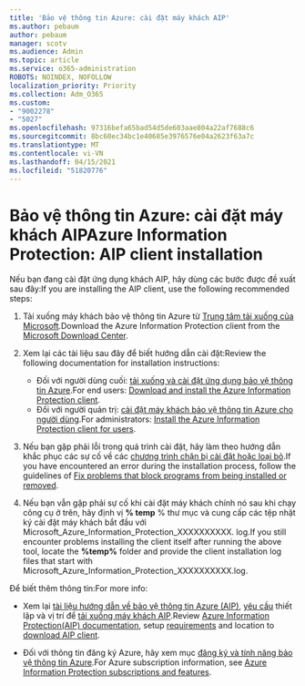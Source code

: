 ```yaml
---
title: 'Bảo vệ thông tin Azure: cài đặt máy khách AIP'
ms.author: pebaum
author: pebaum
manager: scotv
ms.audience: Admin
ms.topic: article
ms.service: o365-administration
ROBOTS: NOINDEX, NOFOLLOW
localization_priority: Priority
ms.collection: Adm_O365
ms.custom:
- "9002278"
- "5027"
ms.openlocfilehash: 97316befa65bad54d5de603aae804a22af7688c6
ms.sourcegitcommit: 8bc60ec34bc1e40685e3976576e04a2623f63a7c
ms.translationtype: MT
ms.contentlocale: vi-VN
ms.lasthandoff: 04/15/2021
ms.locfileid: "51820776"
---
```

# <a name="azure-information-protection-aip-client-installation"></a><span data-ttu-id="1700a-102">Bảo vệ thông tin Azure: cài đặt máy khách AIP</span><span class="sxs-lookup"><span data-stu-id="1700a-102">Azure Information Protection: AIP client installation</span></span>

<span data-ttu-id="1700a-103">Nếu bạn đang cài đặt ứng dụng khách AIP, hãy dùng các bước được đề xuất sau đây:</span><span class="sxs-lookup"><span data-stu-id="1700a-103">If you are installing the AIP client, use the following recommended steps:</span></span>

1. <span data-ttu-id="1700a-104">Tải xuống máy khách bảo vệ thông tin Azure từ [Trung tâm tải xuống của Microsoft](https://www.microsoft.com/download/details.aspx?id=53018).</span><span class="sxs-lookup"><span data-stu-id="1700a-104">Download the Azure Information Protection client from the [Microsoft Download Center](https://www.microsoft.com/download/details.aspx?id=53018).</span></span>

2. <span data-ttu-id="1700a-105">Xem lại các tài liệu sau đây để biết hướng dẫn cài đặt:</span><span class="sxs-lookup"><span data-stu-id="1700a-105">Review the following documentation for installation instructions:</span></span>

    - <span data-ttu-id="1700a-106">Đối với người dùng cuối: [tải xuống và cài đặt ứng dụng bảo vệ thông tin Azure](https://docs.microsoft.com/azure/information-protection/rms-client/install-client-app).</span><span class="sxs-lookup"><span data-stu-id="1700a-106">For end users: [Download and install the Azure Information Protection client](https://docs.microsoft.com/azure/information-protection/rms-client/install-client-app).</span></span>
    - <span data-ttu-id="1700a-107">Đối với người quản trị: [cài đặt máy khách bảo vệ thông tin Azure cho người dùng](https://docs.microsoft.com/azure/information-protection/rms-client/client-admin-guide-install).</span><span class="sxs-lookup"><span data-stu-id="1700a-107">For administrators: [Install the Azure Information Protection client for users](https://docs.microsoft.com/azure/information-protection/rms-client/client-admin-guide-install).</span></span>

3. <span data-ttu-id="1700a-108">Nếu bạn gặp phải lỗi trong quá trình cài đặt, hãy làm theo hướng dẫn khắc phục các sự cố về các [chương trình chặn bị cài đặt hoặc loại bỏ](https://support.microsoft.com/help/17588/windows-fix-problems-that-block-programs-being-installed-or-removed).</span><span class="sxs-lookup"><span data-stu-id="1700a-108">If you have encountered an error during the installation process, follow the guidelines of [Fix problems that block programs from being installed or removed](https://support.microsoft.com/help/17588/windows-fix-problems-that-block-programs-being-installed-or-removed).</span></span>

4. <span data-ttu-id="1700a-109">Nếu bạn vẫn gặp phải sự cố khi cài đặt máy khách chính nó sau khi chạy công cụ ở trên, hãy định vị **% temp** % thư mục và cung cấp các tệp nhật ký cài đặt máy khách bắt đầu với Microsoft_Azure_Information_Protection_XXXXXXXXXX. log.</span><span class="sxs-lookup"><span data-stu-id="1700a-109">If you still encounter problems installing the client itself after running the above tool, locate the **%temp%** folder and provide the client installation log files that start with Microsoft_Azure_Information_Protection_XXXXXXXXXX.log.</span></span>

<span data-ttu-id="1700a-110">Để biết thêm thông tin:</span><span class="sxs-lookup"><span data-stu-id="1700a-110">For more info:</span></span>

- <span data-ttu-id="1700a-111">Xem lại [tài liệu hướng dẫn về bảo vệ thông tin Azure (AIP)](https://docs.microsoft.com/azure/information-protection/what-is-information-protection), [yêu cầu](https://docs.microsoft.com/azure/information-protection/get-started/requirements) thiết lập và vị trí để [tải xuống máy khách AIP](https://www.microsoft.com/download/details.aspx?id=53018).</span><span class="sxs-lookup"><span data-stu-id="1700a-111">Review [Azure Information Protection(AIP) documentation](https://docs.microsoft.com/azure/information-protection/what-is-information-protection), setup [requirements](https://docs.microsoft.com/azure/information-protection/get-started/requirements) and location to [download AIP client](https://www.microsoft.com/download/details.aspx?id=53018).</span></span>

- <span data-ttu-id="1700a-112">Đối với thông tin đăng ký Azure, hãy xem mục [đăng ký và tính năng bảo vệ thông tin Azure](https://azure.microsoft.com/pricing/details/information-protection).</span><span class="sxs-lookup"><span data-stu-id="1700a-112">For Azure subscription information, see [Azure Information Protection subscriptions and features](https://azure.microsoft.com/pricing/details/information-protection).</span></span>
